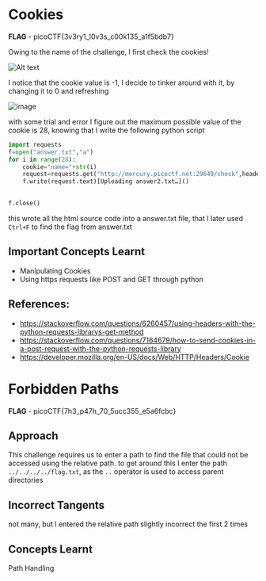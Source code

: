 # Cookies

**FLAG** - picoCTF{3v3ry1_l0v3s_c00k135_a1f5bdb7}

Owing to the name of the challenge, I first check the cookies!

![Alt text](https://github.com/user-attachments/assets/7272a2bc-4be7-4123-8d54-f0e74e4138b2)

I notice that the cookie value is -1, I decide to tinker around with it, by changing it to 0 and refreshing

![image](https://github.com/user-attachments/assets/60dc7993-33cf-42c5-bd85-bcb7a65047de)

with some trial and error I figure out the maximum possible value of the cookie is 28, knowing that I write the following python script

```python
import requests
f=open("answer.txt","a")
for i in range(28):
    cookie="name="+str(i)
    request=requests.get("http://mercury.picoctf.net:29649/check",headers={"Cookie":cookie})
    f.write(request.text)[Uploading answer2.txt…]()

    
f.close()
```

this wrote all the html source code into a answer.txt file, that I later used `Ctrl+F` to find the flag from answer.txt

## Important Concepts Learnt
- Manipulating Cookies
- Using https requests like POST and GET through python

## References:

- https://stackoverflow.com/questions/6260457/using-headers-with-the-python-requests-librarys-get-method
- https://stackoverflow.com/questions/7164679/how-to-send-cookies-in-a-post-request-with-the-python-requests-library
- https://developer.mozilla.org/en-US/docs/Web/HTTP/Headers/Cookie

# Forbidden Paths
**FLAG** - picoCTF{7h3_p47h_70_5ucc355_e5a6fcbc}
## Approach
This challenge requires us to enter a path to find the file that could not be accessed using the relative path. 
to get around this I enter the path `../../../../flag.txt`, as the `..` operator is used to access parent directories

## Incorrect Tangents
not many, but I entered the relative path slightly incorrect the first 2 times
## Concepts Learnt
Path Handling
